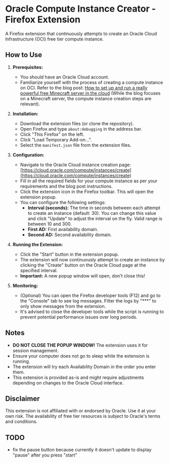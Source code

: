 # Oracle Compute Instance Creator - Firefox Extension

A Firefox extension that continuously attempts to create an Oracle Cloud Infrastructure (OCI) free tier compute instance.

## How to Use

1. **Prerequisites:**
    *   You should have an Oracle Cloud account.
    *   Familiarize yourself with the process of creating a compute instance on OCI. Refer to the blog post: [How to set up and run a really powerful free Minecraft server in the cloud](https://blogs.oracle.com/developers/post/how-to-set-up-and-run-a-really-powerful-free-minecraft-server-in-the-cloud) (While the blog focuses on a Minecraft server, the compute instance creation steps are relevant).

2. **Installation:**
    *   Download the extension files (or clone the repository).
    *   Open Firefox and type `about:debugging` in the address bar.
    *   Click "This Firefox" on the left.
    *   Click "Load Temporary Add-on...".
    *   Select the `manifest.json` file from the extension files.

3. **Configuration:**
    *   Navigate to the Oracle Cloud instance creation page: [https://cloud.oracle.com/compute/instances/create](https://cloud.oracle.com/compute/instances/create)
    *   Fill in all the required fields for your compute instance as per your requirements and the blog post instructions.
    *   Click the extension icon in the Firefox toolbar. This will open the extension popup.
    *   You can configure the following settings:
        *   **Interval (seconds):** The time in seconds between each attempt to create an instance (default: 30). You can change this value and click "Update" to adjust the interval on the fly. Valid range is between 10 and 300.
        *   **First AD:** First availability domain.
        *   **Second AD:** Second availability domain.

4. **Running the Extension:**
    *   Click the "Start" button in the extension popup.
    *   The extension will now continuously attempt to create an instance by clicking the "Create" button on the Oracle Cloud page at the specified interval.
    *   **Important:** A new popup window will open, don't close this!

5. **Monitoring:**
    *   (Optional) You can open the Firefox developer tools (F12) and go to the "Console" tab to see log messages. Filter the logs by "***" to only show messages from the extension.
    *   It's advised to close the developer tools while the script is running to prevent potential performance issues over long periods.

## Notes

*   **DO NOT CLOSE THE POPUP WINDOW!** The extension uses it for session management.
*   Ensure your computer does not go to sleep while the extension is running.
*   The extension will try each Availability Domain in the order you enter them.
*   This extension is provided as-is and might require adjustments depending on changes to the Oracle Cloud interface.

## Disclaimer

This extension is not affiliated with or endorsed by Oracle. Use it at your own risk. The availability of free tier resources is subject to Oracle's terms and conditions.

## TODO

* fix the pause button because currently it doesn't update to display "pause" after you press "start"
